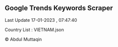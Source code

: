 

## Google Trends Keywords Scraper 
 
Last Update 17-01-2023 , 07:47:40

Country List :
VIETNAM.json



© Abdul Muttaqin 
